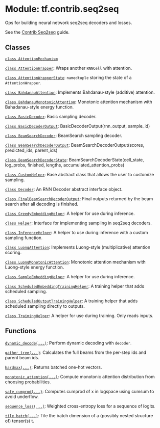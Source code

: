 <div itemscope itemtype="http://developers.google.com/ReferenceObject">
<meta itemprop="name" content="tf.contrib.seq2seq" />
<meta itemprop="path" content="Stable" />
</div>

# Module: tf.contrib.seq2seq

Ops for building neural network seq2seq decoders and losses.

See the
[Contrib Seq2seq](https://tensorflow.org/api_guides/python/contrib.seq2seq)
guide.

## Classes

[`class AttentionMechanism`](../../tf/contrib/seq2seq/AttentionMechanism.md)

[`class AttentionWrapper`](../../tf/contrib/seq2seq/AttentionWrapper.md): Wraps another `RNNCell` with attention.

[`class AttentionWrapperState`](../../tf/contrib/seq2seq/AttentionWrapperState.md): `namedtuple` storing the state of a `AttentionWrapper`.

[`class BahdanauAttention`](../../tf/contrib/seq2seq/BahdanauAttention.md): Implements Bahdanau-style (additive) attention.

[`class BahdanauMonotonicAttention`](../../tf/contrib/seq2seq/BahdanauMonotonicAttention.md): Monotonic attention mechanism with Bahadanau-style energy function.

[`class BasicDecoder`](../../tf/contrib/seq2seq/BasicDecoder.md): Basic sampling decoder.

[`class BasicDecoderOutput`](../../tf/contrib/seq2seq/BasicDecoderOutput.md): BasicDecoderOutput(rnn_output, sample_id)

[`class BeamSearchDecoder`](../../tf/contrib/seq2seq/BeamSearchDecoder.md): BeamSearch sampling decoder.

[`class BeamSearchDecoderOutput`](../../tf/contrib/seq2seq/BeamSearchDecoderOutput.md): BeamSearchDecoderOutput(scores, predicted_ids, parent_ids)

[`class BeamSearchDecoderState`](../../tf/contrib/seq2seq/BeamSearchDecoderState.md): BeamSearchDecoderState(cell_state, log_probs, finished, lengths, accumulated_attention_probs)

[`class CustomHelper`](../../tf/contrib/seq2seq/CustomHelper.md): Base abstract class that allows the user to customize sampling.

[`class Decoder`](../../tf/contrib/seq2seq/Decoder.md): An RNN Decoder abstract interface object.

[`class FinalBeamSearchDecoderOutput`](../../tf/contrib/seq2seq/FinalBeamSearchDecoderOutput.md): Final outputs returned by the beam search after all decoding is finished.

[`class GreedyEmbeddingHelper`](../../tf/contrib/seq2seq/GreedyEmbeddingHelper.md): A helper for use during inference.

[`class Helper`](../../tf/contrib/seq2seq/Helper.md): Interface for implementing sampling in seq2seq decoders.

[`class InferenceHelper`](../../tf/contrib/seq2seq/InferenceHelper.md): A helper to use during inference with a custom sampling function.

[`class LuongAttention`](../../tf/contrib/seq2seq/LuongAttention.md): Implements Luong-style (multiplicative) attention scoring.

[`class LuongMonotonicAttention`](../../tf/contrib/seq2seq/LuongMonotonicAttention.md): Monotonic attention mechanism with Luong-style energy function.

[`class SampleEmbeddingHelper`](../../tf/contrib/seq2seq/SampleEmbeddingHelper.md): A helper for use during inference.

[`class ScheduledEmbeddingTrainingHelper`](../../tf/contrib/seq2seq/ScheduledEmbeddingTrainingHelper.md): A training helper that adds scheduled sampling.

[`class ScheduledOutputTrainingHelper`](../../tf/contrib/seq2seq/ScheduledOutputTrainingHelper.md): A training helper that adds scheduled sampling directly to outputs.

[`class TrainingHelper`](../../tf/contrib/seq2seq/TrainingHelper.md): A helper for use during training.  Only reads inputs.

## Functions

[`dynamic_decode(...)`](../../tf/contrib/seq2seq/dynamic_decode.md): Perform dynamic decoding with `decoder`.

[`gather_tree(...)`](../../tf/contrib/seq2seq/gather_tree.md): Calculates the full beams from the per-step ids and parent beam ids.

[`hardmax(...)`](../../tf/contrib/seq2seq/hardmax.md): Returns batched one-hot vectors.

[`monotonic_attention(...)`](../../tf/contrib/seq2seq/monotonic_attention.md): Compute monotonic attention distribution from choosing probabilities.

[`safe_cumprod(...)`](../../tf/contrib/seq2seq/safe_cumprod.md): Computes cumprod of x in logspace using cumsum to avoid underflow.

[`sequence_loss(...)`](../../tf/contrib/seq2seq/sequence_loss.md): Weighted cross-entropy loss for a sequence of logits.

[`tile_batch(...)`](../../tf/contrib/seq2seq/tile_batch.md): Tile the batch dimension of a (possibly nested structure of) tensor(s) t.

